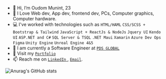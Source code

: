 - 👋 Hi, I’m Oudom Munint, 23
- 💖 I Love Web dev, App dev, frontend dev, PCs, Computer graphics, Computer hardware.
- 💻 I've worked with technologies such as `HTML/HAML` `CSS/SCSS + Bootstrap & Tailwind` `JavaScript + ReactJs & NodeJs`
  `Jquery UI` `Kendo UI` `ASP.NET and C#` `SQL Server & TSQL` `.NET Maui` `Xamarin` `Azure Dev Ops` `Figma` `Unity Engine` `Unreal Engine 4&5`
- 👷 I am currently a Software Engineer at <a href="https://www.pdsglobal.com/">`PDS GLOBAL`</a>
- 👀 Visit my [`Portfolio`](https://oudommunint.netlify.app/)
- 📫 Reach me on <a href="https://www.linkedin.com/in/oudom-munint/"> `LinkedIn` </a>, <a href="mailto:oudommunint@gmail.com">`Email`</a>.

![Anurag's GitHub stats](https://github-readme-stats.vercel.app/api?username=OudomMunint&count_private=true&show_icons=true&theme=radical)
